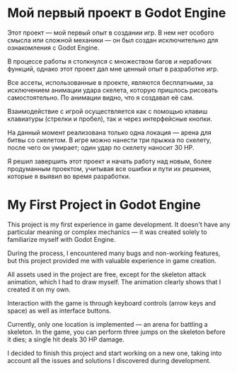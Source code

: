 # Мой первый проект в Godot Engine

Этот проект — мой первый опыт в создании игр. В нем нет особого смысла или сложной механики — он был создан исключительно для ознакомления с Godot Engine.  

В процессе работы я столкнулся с множеством багов и нерабочих функций, однако этот проект дал мне ценный опыт в разработке игр.  

Все ассеты, использованные в проекте, являются бесплатными, за исключением анимации удара скелета, которую пришлось рисовать самостоятельно. По анимации видно, что я создавал её сам.  

Взаимодействие с игрой осуществляется как с помощью клавиш клавиатуры (стрелки и пробел), так и через интерфейсные кнопки.  

На данный момент реализована только одна локация — арена для битвы со скелетом. В игре можно нанести три прыжка по скелету, после чего он умирает; один удар по скелету наносит 30 HP.  

Я решил завершить этот проект и начать работу над новым, более продуманным проектом, учитывая все ошибки и пути их решения, которые я выявил во время разработки.


# My First Project in Godot Engine

This project is my first experience in game development. It doesn't have any particular meaning or complex mechanics — it was created solely to familiarize myself with Godot Engine.

During the process, I encountered many bugs and non-working features, but this project provided me with valuable experience in game creation.

All assets used in the project are free, except for the skeleton attack animation, which I had to draw myself. The animation clearly shows that I created it on my own.

Interaction with the game is through keyboard controls (arrow keys and space) as well as interface buttons.

Currently, only one location is implemented — an arena for battling a skeleton. In the game, you can perform three jumps on the skeleton before it dies; a single hit deals 30 HP damage.

I decided to finish this project and start working on a new one, taking into account all the issues and solutions I discovered during development.